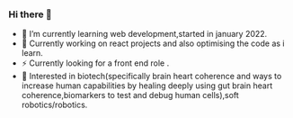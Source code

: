 ### Hi there 👋

- 🔭 I’m currently learning web development,started in january 2022.
- 🌱 Currently working on react projects and also optimising the code as i learn.
- ⚡ Currently looking for a front end role .
- 🌠 Interested in biotech(specifically brain heart coherence and ways to increase human capabilities by healing deeply using gut brain heart coherence,biomarkers to test and debug human cells),soft robotics/robotics. 


